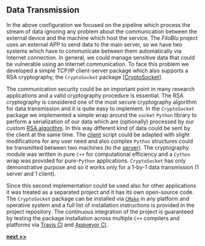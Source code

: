 ## Data Transmission

In the above configuration we focused on the pipeline which process the stream of data ignoring any problem about the communication between the external device and the machine which host the service.
The *FiloBlu* project uses an external APP to send data to the main server, so we have two systems which have to communicate between them automatically via Internet connection.
In general, we could manage sensitive data that could be vulnerable using an Internet communication.
To face this problem we developed a simple TCP/IP client-server package which also supports a RSA cryptography, the `CryptoSocket` package [[CryptoSocket](https://github.com/Nico-Curti/CryptoSocket)].

The communication security could be an important point in many research applications and a valid cryptography procedure is essential.
The RSA cryptography is considered one of the most secure cryptography algorithm for data transmission and it is quite easy to implement.
In the `CryptoSocket` package we implemented a simple wrap around the `socket` `Python` library to perform a serialization of our data which are (optionally) processed by our custom [RSA algorithm](https://en.wikipedia.org/wiki/RSA_(cryptosystem)).
In this way different kind of data could be sent by the client at the same time.
The [client](https://github.com/Nico-Curti/CryptoSocket/blob/master/CryptoSocket/examples/client.py) script could be adapted with slight modifications for any user need and also complex `Python` structures could be transmitted between two machines (to the [server](https://github.com/Nico-Curti/CryptoSocket/blob/master/CryptoSocket/examples/server.py)).
The cryptography module was written in pure `C++` for computational efficiency and a `Cython` wrap was provided for pure-`Python` applications.
`CryptoSocket` has only demonstrative purpose and so it works only for a 1-by-1 data transmission (1 server and 1 client).

Since this second implementation could be used also for other applications it was treated as a separated project and it has its own open-source code.
The `CryptoSocket` package can be installed via [`CMake`](https://github.com/Nico-Curti/CryptoSocket/blob/master/CMakeLists.txt) in any platform and operative system and a full list of installation instructions is provided in the project repository.
The continuous integration of the project is guaranteed by testing the package installation across multiple `C++` compilers and platforms via [Travis CI](https://github.com/Nico-Curti/CryptoSocket/blob/master/.travis.yml) and [Appveyor CI](https://github.com/Nico-Curti/CryptoSocket/blob/master/appveyor.yml).


[**next >>**](../Profiling/README.md)

